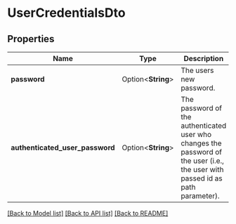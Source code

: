 # UserCredentialsDto

## Properties

Name | Type | Description | Notes
------------ | ------------- | ------------- | -------------
**password** | Option<**String**> | The users new password. | [optional]
**authenticated_user_password** | Option<**String**> | The password of the authenticated user who changes the password of the user (i.e., the user with passed id as path parameter). | [optional]

[[Back to Model list]](../README.md#documentation-for-models) [[Back to API list]](../README.md#documentation-for-api-endpoints) [[Back to README]](../README.md)


